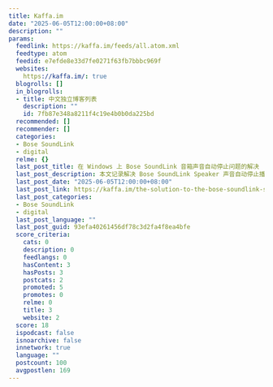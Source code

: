 ```yaml
---
title: Kaffa.im
date: "2025-06-05T12:00:00+08:00"
description: ""
params:
  feedlink: https://kaffa.im/feeds/all.atom.xml
  feedtype: atom
  feedid: e7efde8e33d7fe0271f63fb7bbbc969f
  websites:
    https://kaffa.im/: true
  blogrolls: []
  in_blogrolls:
  - title: 中文独立博客列表
    description: ""
    id: 7fb87e348a8211f4c19e4b0b0da225bd
  recommended: []
  recommender: []
  categories:
  - Bose SoundLink
  - digital
  relme: {}
  last_post_title: 在 Windows 上 Bose SoundLink 音箱声音自动停止问题的解决
  last_post_description: 本文记录解决 Bose SoundLink Speaker 声音自动停止播放问题的解决方法。
  last_post_date: "2025-06-05T12:00:00+08:00"
  last_post_link: https://kaffa.im/the-solution-to-the-bose-soundlink-speaker-automatically-stopping-sound-on-windows.html
  last_post_categories:
  - Bose SoundLink
  - digital
  last_post_language: ""
  last_post_guid: 93efa40261456df78c3d2fa4f8ea4bfe
  score_criteria:
    cats: 0
    description: 0
    feedlangs: 0
    hasContent: 3
    hasPosts: 3
    postcats: 2
    promoted: 5
    promotes: 0
    relme: 0
    title: 3
    website: 2
  score: 18
  ispodcast: false
  isnoarchive: false
  innetwork: true
  language: ""
  postcount: 100
  avgpostlen: 169
---
```

